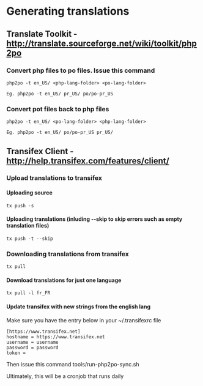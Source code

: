 Generating translations
=======================

Translate Toolkit - http://translate.sourceforge.net/wiki/toolkit/php2po
------------------------------------------------------------------------

### Convert php files to po files. Issue this command 

    php2po -t en_US/ <php-lang-folder> <po-lang-folder>

    Eg. php2po -t en_US/ pr_US/ po/po-pr_US

### Convert pot files back to php files

    php2po -t en_US/ <po-lang-folder> <php-lang-folder>

    Eg. php2po -t en_US/ po/po-pr_US pr_US/


Transifex Client - http://help.transifex.com/features/client/
-------------------------------------------------------------

### Upload translations to transifex

#### Uploading source

    tx push -s

#### Uploading translations (inluding --skip to skip errors such as empty translation files)

    tx push -t --skip

### Downloading translations from transifex

    tx pull

#### Download translations for just one language

    tx pull -l fr_FR

#### Update transifex with new strings from the english lang ###
Make sure you have the entry below in your ~/.transifexrc file

    [https://www.transifex.net]
    hostname = https://www.transifex.net
    username = username
    password = password
    token =

Then issue this command
	tools/run-php2po-sync.sh

Ultimately, this will be a cronjob that runs daily

